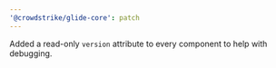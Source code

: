 ```yaml
---
'@crowdstrike/glide-core': patch
---
```


Added a read-only `version` attribute to every component to help with debugging.
